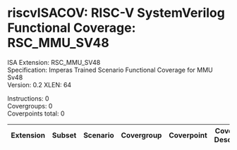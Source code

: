 # riscvISACOV: RISC-V SystemVerilog Functional Coverage: RSC_MMU_SV48

ISA Extension: RSC_MMU_SV48  
Specification: Imperas Trained Scenario Functional Coverage for MMU Sv48  
Version:       0.2
XLEN:          64 

Instructions:  0  
Covergroups:   0  
Coverpoints total:   0  

| Extension | Subset |   Scenario | Covergroup | Coverpoint     | Coverpoint Description | Coverpoint Level  |
| ----------| ------ | ---------- | ---------- | -------------- | ---------------------- | ----------------- |


